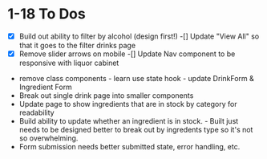 # 1-18 To Dos
-[X] Build out ability to filter by alcohol (design first!)
-[] Update "View All" so that it goes to the filter drinks page
-[X] Remove slider arrows on mobile
-[] Update Nav component to be responsive with liquor cabinet
- remove class components - learn use state hook - update DrinkForm & Ingredient Form
- Break out single drink page into smaller components
- Update page to show ingredients that are in stock by category for readability
- Build ability to update whether an ingredient is in stock. - Built just needs to be designed better to break out by ingredents type so it's not so overwhelming.
- Form submission needs better submitted state, error handling, etc.
